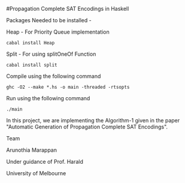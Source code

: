 #Propagation Complete SAT Encodings in Haskell

Packages Needed to be installed -

Heap  - For Priority Queue implementation

	cabal install Heap

Split - For using splitOneOf Function

	cabal install split 


Compile using the following command

	ghc -O2 --make *.hs -o main -threaded -rtsopts

Run using the following command

	./main


In this project, we are implementing the Algorithm-1 given in the paper "Automatic Generation of Propagation Complete SAT Encodings".

Team

Arunothia Marappan

Under guidance of Prof. Harald

University of Melbourne
